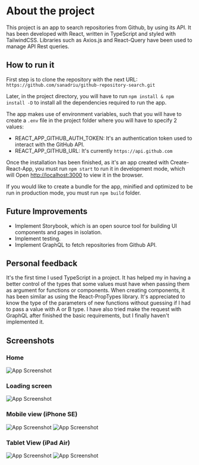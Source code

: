 # About the project

This project is an app to search repositories from Github, by using its API. It has been developed with React, written in TypeScript and styled with TailwindCSS. Libraries such as Axios.js and React-Query have been used to manage API Rest queries.

## How to run it

First step is to clone the repository with the next URL: `https://github.com/sanadriu/github-repository-search.git`

Later, in the project directory, you will have to run `npm install & npm install -D` to install all the dependencies required to run the app.

The app makes use of environment variables, such that you will have to create a `.env` file in the project folder where you will have to specify 2 values:

- REACT_APP_GITHUB_AUTH_TOKEN: It's an authentication token used to interact with the GitHub API.
- REACT_APP_GITHUB_URL: It's currently `https://api.github.com`

Once the installation has been finished, as it's an app created with Create-React-App, you must run `npm start` to run it in development mode, which will Open [http://localhost:3000](http://localhost:3000) to view it in the browser.

If you would like to create a bundle for the app, minified and optimized to be run in production mode, you must run `npm build` folder.

## Future Improvements

- Implement Storybook, which is an open source tool for building UI components and pages in isolation.
- Implement testing.
- Implement GraphQL to fetch repositories from Github API.

## Personal feedback

It's the first time I used TypeScript in a project. It has helped my in having a better control of the types that some values must have when passing them as argument for functions or components. When creating components, it has been similar as using the React-PropTypes library. It's appreciated to know the type of the parameters of new functions without guessing if I had to pass a value with A or B type. I have also tried make the request with GraphQL after finished the basic requirements, but I finally haven't implemented it.

## Screenshots

### Home
![App Screenshot](https://raw.githubusercontent.com/sanadriu/github-repository-search/main/screenshots/home.png)

### Loading screen
![App Screenshot](https://raw.githubusercontent.com/sanadriu/github-repository-search/main/screenshots/loading.png)

### Mobile view (iPhone SE)
![App Screenshot](https://raw.githubusercontent.com/sanadriu/github-repository-search/main/screenshots/mobile.png)
![App Screenshot](https://raw.githubusercontent.com/sanadriu/github-repository-search/main/screenshots/mobile-landscape.png)

### Tablet View (iPad Air)
![App Screenshot](https://raw.githubusercontent.com/sanadriu/github-repository-search/main/screenshots/tablet.png)
![App Screenshot](https://raw.githubusercontent.com/sanadriu/github-repository-search/main/screenshots/tablet-landscape.png)
